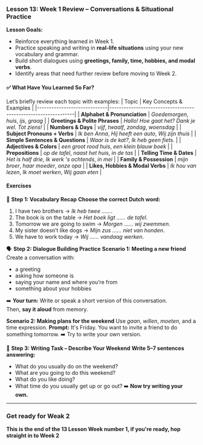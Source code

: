 ### Lesson 13: Week 1 Review – Conversations & Situational Practice
**Lesson Goals:**
-   Reinforce everything learned in Week 1.
-   Practice speaking and writing in **real-life situations** using your new vocabulary and grammar.
-   Build short dialogues using **greetings, family, time, hobbies, and modal verbs**.
-   Identify areas that need further review before moving to Week 2.

#### ✅ What Have You Learned So Far?
Let’s briefly review each topic with examples:
| Topic                       | Key Concepts & Examples                                       |
|-----------------------------|---------------------------------------------------------------|
| **Alphabet & Pronunciation** | *Goedemorgen*, *huis*, *ijs*, *graag*                        |
| **Greetings & Polite Phrases** | *Hallo! Hoe gaat het? Dank je wel. Tot ziens!*              |
| **Numbers & Days**          | *vijf*, *twaalf*, *zondag*, *woensdag*                        |
| **Subject Pronouns + Verbs** | *Ik ben Anna*, *Hij heeft een auto*, *Wij zijn thuis*        |
| **Simple Sentences & Questions** | *Waar is de kat?*, *Ik heb geen fiets.*                |
| **Adjectives & Colors**     | *een groot rood huis*, *een klein blauw boek*                |
| **Prepositions**            | *op de tafel*, *naast het huis*, *in de tas*                 |
| **Telling Time & Dates**    | *Het is half drie*, *Ik werk 's ochtends*, *in mei*          |
| **Family & Possession**     | *mijn broer*, *haar moeder*, *onze opa*                      |
| **Likes, Hobbies & Modal Verbs** | *Ik hou van lezen*, *Ik moet werken*, *Wij gaan eten* |

#### Exercises
🔄 **Step 1: Vocabulary Recap**
**Choose the correct Dutch word:**
1. I have two brothers → _Ik heb twee ......_.  
2. The book is on the table → _Het boek ligt ...... de tafel_.  
3. Tomorrow we are going to swim → _Morgen ...... wij zwemmen_.  
4. My sister doesn’t like dogs → _Mijn zus ...... niet van honden_.  
5. We have to work today → _Wij ...... vandaag werken_.  

🗣️ **Step 2: Dialogue Building Practice**
**Scenario 1: Meeting a new friend**
Create a conversation with:
- a greeting
- asking how someone is
- saying your name and where you’re from
- something about your hobbies

➡️ **Your turn:** Write or speak a short version of this conversation.  
Then, **say it aloud** from memory.

**Scenario 2: Making plans for the weekend**
Use *gaan*, *willen*, *moeten*, and a time expression.
**Prompt:** It's Friday. You want to invite a friend to do something tomorrow.
➡️ Try to write your own version.

📝 **Step 3: Writing Task – Describe Your Weekend**
**Write 5–7 sentences answering:**
-   What do you usually do on the weekend?
-   What are you going to do this weekend?
-   What do you like doing?
-   What time do you usually get up or go out?
➡️ **Now try writing your own.**

---
### Get ready for Weak 2
**This is the end of the 13 Lesson Week number 1, if you're ready, hop straight in to Week 2**
